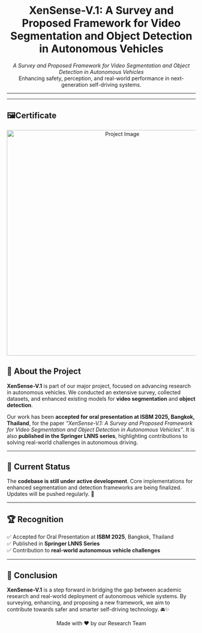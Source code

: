 <h1 align="center">XenSense-V.1: A Survey and Proposed Framework for Video Segmentation and Object Detection in Autonomous Vehicles</h1>

<p align="center">
  <em>A Survey and Proposed Framework for Video Segmentation and Object Detection in Autonomous Vehicles</em><br>
  Enhancing safety, perception, and real-world performance in next-generation self-driving systems.
</p>

<hr>

<hr>

<h2>🖼Certificate</h2>
<p align="center">
  <img src="https://github.com/your-username/your-repo-name/raw/main/your-img.png" alt="Project Image" width="600">
</p>


<h2>📖 About the Project</h2>
<p>
  <strong>XenSense-V.1</strong> is part of our major project, focused on advancing research in autonomous vehicles. 
  We conducted an extensive survey, collected datasets, and enhanced existing models for 
  <strong>video segmentation</strong> and <strong>object detection</strong>. 
</p>
<p>
  Our work has been <strong>accepted for oral presentation at ISBM 2025, Bangkok, Thailand</strong>, 
  for the paper <em>“XenSense-V.1: A Survey and Proposed Framework for Video Segmentation and Object Detection in Autonomous Vehicles”</em>. 
  It is also <strong>published in the Springer LNNS series</strong>, highlighting contributions to solving 
  real-world challenges in autonomous driving.
</p>

<hr>

<h2>📌 Current Status</h2>
<p>
  The <strong>codebase is still under active development</strong>.  
  Core implementations for enhanced segmentation and detection frameworks are being finalized.  
  Updates will be pushed regularly. 🔄
</p>

<hr>

<h2>🏆 Recognition</h2>
<p>
  ✅ Accepted for Oral Presentation at <strong>ISBM 2025</strong>, Bangkok, Thailand<br>
  ✅ Published in <strong>Springer LNNS Series</strong><br>
  ✅ Contribution to <strong>real-world autonomous vehicle challenges</strong>
</p>

<hr>

<h2>📌 Conclusion</h2>
<p>
  <strong>XenSense-V.1</strong> is a step forward in bridging the gap between academic research 
  and real-world deployment of autonomous vehicle systems.  
  By surveying, enhancing, and proposing a new framework, we aim to contribute towards safer and smarter self-driving technology. 🚘✨
</p>

<p align="center">
  Made with ❤️ by our Research Team
</p>
